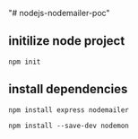 "# nodejs-nodemailer-poc" 

## initilize node project
    npm init

## install dependencies

    npm install express nodemailer
    
    npm install --save-dev nodemon

